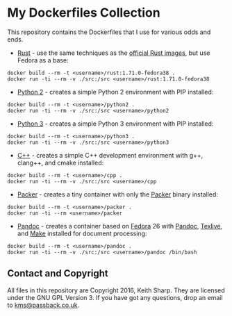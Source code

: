 # My Dockerfiles Collection
This repository contains the Dockerfiles that I use for various
odds and ends.

* [Rust](https://github.com/keithsharp/dockerfiles/tree/master/Rust) - use the same techniques as the [official Rust images](https://github.com/rust-lang/docker-rust/tree/master), but use Fedora as a base:
```shell
docker build --rm -t <username>/rust:1.71.0-fedora38 .
docker run -ti --rm -v ./src:/src <username>/rust:1.71.0-fedora38
```

* [Python 2](https://github.com/keithsharp/dockerfiles/tree/master/Python2) - creates a simple Python 2 environment with PIP installed:
```shell
docker build --rm -t <username>/python2 .
docker run -ti --rm -v ./src:/src <username>/python2
```

* [Python 3](https://github.com/keithsharp/dockerfiles/tree/master/Python3) - creates a simple Python 3 environment with PIP installed:
```shell
docker build --rm -t <username>/python3 .
docker run -ti --rm -v ./src:/src <username>/python3
```

* [C++](https://github.com/keithsharp/dockerfiles/tree/master/Cpp) - creates a simple C++ development environment with g++, clang++, and cmake installed:
```shell
docker build --rm -t <username>/cpp .
docker run -ti --rm -v ./src:/src <username>/cpp
```

* [Packer](https://github.com/keithsharp/dockerfiles/tree/master/Packer) - creates a tiny container with only the [Packer](https://packer.io) binary installed:
```shell
docker build --rm -t <username>/packer .
docker run -ti --rm <username>/packer
```

* [Pandoc](https://github.com/keithsharp/dockerfiles/tree/master/Pandoc) - creates a container based on [Fedora](https://getfedora.org) 26 with [Pandoc](https://www.pandoc.org), [Texlive](https://www.tug.org/texlive/), and [Make](https://www.gnu.org/software/make/) installed for document processing:
```shell
docker build --rm -t <username>/pandoc .
docker run -ti --rm -v ./src:/src <username>/pandoc /bin/bash
```

## Contact and Copyright
All files in this repository are Copyright 2016, Keith Sharp.  They are
licensed under the GNU GPL Version 3.  If you have got any questions, drop an
email to [<kms@passback.co.uk>](mailto:kms@passback.co.uk).
